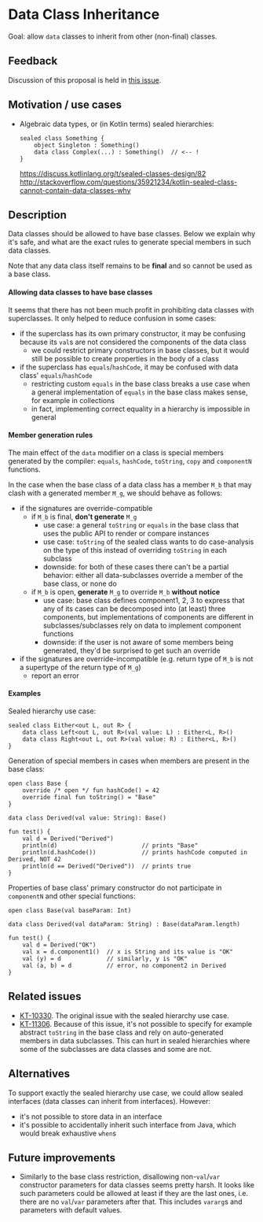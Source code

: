 # Data Class Inheritance

Goal: allow `data` classes to inherit from other (non-final) classes.

## Feedback

Discussion of this proposal is held in [this issue](https://github.com/Kotlin/KEEP/issues/31).

## Motivation / use cases

* Algebraic data types, or (in Kotlin terms) sealed hierarchies:

    ```
    sealed class Something {
        object Singleton : Something()
        data class Complex(...) : Something()  // <-- !
    }
    ```

  https://discuss.kotlinlang.org/t/sealed-classes-design/82
  http://stackoverflow.com/questions/35921234/kotlin-sealed-class-cannot-contain-data-classes-why

## Description

Data classes should be allowed to have base classes. Below we explain why it's safe, and what are the exact rules to generate special members in such data classes.

Note that any data class itself remains to be **final** and so cannot be used as a base class.

#### Allowing data classes to have base classes

It seems that there has not been much profit in prohibiting data classes with superclasses. It only helped to reduce confusion in some cases:
* if the superclass has its own primary constructor, it may be confusing because its `val`s are not considered the components of the data class
    * we could restrict primary constructors in base classes, but it would still be possible to create properties in the body of a class
* if the superclass has `equals`/`hashCode`, it may be confused with data class' `equals`/`hashCode`
    * restricting custom `equals` in the base class breaks a use case when a general implementation of `equals` in the base class makes sense, for example in collections
    * in fact, implementing correct equality in a hierarchy is impossible in general

#### Member generation rules

The main effect of the `data` modifier on a class is special members generated by the compiler: `equals`, `hashCode`, `toString`, `copy` and `componentN` functions.

In the case when the base class of a data class has a member `M_b` that may clash with a generated member `M_g`, we should behave as follows:
* if the signatures are override-compatible
    * if `M_b` is final, **don't generate** `M_g`
        * use case: a general `toString` or `equals` in the base class that uses the public API to render or compare instances
        * use case: `toString` of the sealed class wants to do case-analysis on the type of this instead of overriding `toString` in each subclass
        * downside: for both of these cases there can't be a partial behavior: either all data-subclasses override a member of the base class, or none do
    * if `M_b` is open, **generate** `M_g` to override `M_b` **without notice**
        * use case: base class defines component1, 2, 3 to express that any of its cases can be decomposed into (at least) three components, but implementations of components are different in subclasses/subclasses rely on data to implement component functions
        * downside: if the user is not aware of some members being generated, they'd be surprised to get such an override
* if the signatures are override-incompatible (e.g. return type of `M_b` is not a supertype of the return type of `M_g`)
    * report an error

#### Examples

Sealed hierarchy use case:
```
sealed class Either<out L, out R> {
    data class Left<out L, out R>(val value: L) : Either<L, R>()
    data class Right<out L, out R>(val value: R) : Either<L, R>()
}
```

Generation of special members in cases when members are present in the base class:
```
open class Base {
    override /* open */ fun hashCode() = 42
    override final fun toString() = "Base"
}

data class Derived(val value: String): Base()

fun test() {
    val d = Derived("Derived")
    println(d)                        // prints "Base"
    println(d.hashCode())             // prints hashCode computed in Derived, NOT 42
    println(d == Derived("Derived"))  // prints true
}
```

Properties of base class' primary constructor do not participate in `componentN` and other special functions:
```
open class Base(val baseParam: Int)

data class Derived(val dataParam: String) : Base(dataParam.length)

fun test() {
    val d = Derived("OK")
    val x = d.component1()  // x is String and its value is "OK"
    val (y) = d             // similarly, y is "OK"
    val (a, b) = d          // error, no component2 in Derived
}
```

## Related issues

* [KT-10330](https://youtrack.jetbrains.com/issue/KT-10330).
   The original issue with the sealed hierarchy use case.
* [KT-11306](https://youtrack.jetbrains.com/issue/KT-11306).
   Because of this issue, it's not possible to specify for example abstract `toString` in the base class and rely on auto-generated members in data subclasses. This can hurt in sealed hierarchies where some of the subclasses are data classes and some are not.

## Alternatives

To support exactly the sealed hierarchy use case, we could allow sealed interfaces (data classes can inherit from interfaces). However:
* it's not possible to store data in an interface
* it's possible to accidentally inherit such interface from Java, which would break exhaustive `when`s

## Future improvements

* Similarly to the base class restriction, disallowing non-`val`/`var` constructor parameters for data classes seems pretty harsh. It looks like such parameters could be allowed at least if they are the last ones, i.e. there are no `val`/`var` parameters after that. This includes `vararg`s and parameters with default values.




